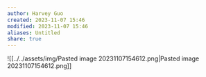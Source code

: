 ```yaml
---
author: Harvey Guo
created: 2023-11-07 15:46
modified: 2023-11-07 15:46
aliases: Untitled
share: true
---
```


![[../../assets/img/Pasted image 20231107154612.png|Pasted image 20231107154612.png]]
